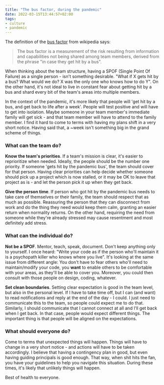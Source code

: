 ```yaml
---
title: "The bus factor, during the pandemic"
date: 2022-03-15T13:44:57+02:00
tags: 
- culture
- pandemic
---
```


The definition of the [bus factor](https://en.wikipedia.org/wiki/Bus_factor) from wikipedia says: 

> The bus factor is a measurement of the risk resulting from information and capabilities not being shared among team members, derived from the phrase "in case they get hit by a bus".

When thinking about the team structure, having a SPOF (Single Point Of Failure) as a single person - isn't something desirable. "What if X gets hit by a bus? What would we do? X was the only one who knows how to do Y". On the other hand, it's not ideal to live in constant fear about getting hit by a bus and shard every bit of the team's areas into multiple members.

In the context of the pandemic, it's more likely that people will 'get hit by a bus, and get back to life after a week'. People will test positive and will have to get into isolation. Maybe someone in your team member's immediate family will get sick - and that team member will have to attend to the family member. I find it hard to come to terms with having my plans shift in a very short notice. Having said that, a ~week isn't something big in the grand scheme of things. 

### What can the team do? 

**Know the team's priorities**. If a team's mission is clear, it's easier to reprioritize when needed. Ideally, the people should be the number one priority. If someone 'gets hit by the pandemic bus', the team should cover for that person. Having clear priorities can help decide whether someone should pick up a project which is now stalled, or it may be OK to leave that project as is - and let the person pick it up when they get back. 

**Give the person time**. If person who got hit by the pandemic bus needs to take care of themselves or their family, the team should respect that as much as possible. Reassuring the person that they can disconnect from work and do the thing they need would keep them calm, granting an easier return when normality returns. On the other hand, requiring the need from someone while they're already stressed may cause resentment and most definitely add stress.

### What can the individual do? 

**Not be a SPOF**. Mentor, teach, speak, document. Don't keep anything only to yourself. I once heard: "Write your code as if the person who'll maintain it is a psychopath killer who knows where you live". It's looking at the same issue from different angle: You don't have to fear others who'll need to maintain/modify your code, you **want** to enable others to be comfortable with your areas, as they'll be able to cover you. Moreover, you could then consult with those people on design, coding, whatever. 

**Set clean boundaries**. Setting clear expectation is good in the team level, but also in the personal level. If I have to take time off, but I can (and want) to read notifications and reply at the end of the day - I could. I just need to communicate this to the team, so people could expect me to do that. Similarly, I should communicate that I cannot connect at all and I'll get back when I get back. In that case, people would expect different things. The important thing is that people will be aligned on the expectations.

### What should everyone do?

Come to terms that unexpected things will happen. Things will have to change in a very short notice - and actions will have to be taken accordingly. I believe that having a contingency plan in good, but even having guiding principals is good enough. That way, when shit hits the fan, you have your guidelines to help you navigate this situation. During these times, it's likely that unlikely things will happen. 

Best of health to everyone. 